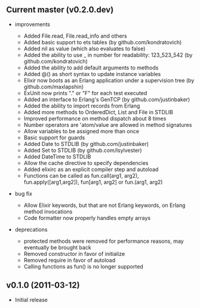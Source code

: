 ## Current master (v0.2.0.dev)

* improvements
  * Added File.read, File.read_info and others
  * Added basic support to ets tables (by github.com/kondratovich)
  * Added nil as value (which also evaluates to false)
  * Added the ability to use _ in number for readability: 123\_523\_542 (by github.com/kondratovich)
  * Added the ability to add default arguments to methods
  * Added @() as short syntax to update instance variables
  * Elixir now boots as an Erlang application under a supervision tree (by github.com/maxlapshin)
  * ExUnit now prints "." or "F" for each test executed
  * Added an interface to Erlang's GenTCP (by github.com/justinbaker)
  * Added the ability to import records from Erlang
  * Added more methods to OrderedDict, List and File in STDLIB
  * Improved performance on method dispatch about 8 times
  * Number operators are 'atom/value are allowed in method signatures
  * Allow variables to be assigned more than once
  * Basic support for guards
  * Added Date to STDLIB (by github.com/justinbaker)
  * Added Set to STDLIB (by github.com/lsylvester)
  * Added DateTime to STDLIB
  * Allow the cache directive to specify dependencies
  * Added elixirc as an explicit compiler step and autoload
  * Functions can be called as fun.call(arg1, arg2), fun.apply([arg1,arg2]), fun[arg1, arg2] or fun.(arg1, arg2)

* bug fix
  * Allow Elixir keywords, but that are not Erlang keywords, on Erlang method invocations
  * Code formatter now properly handles empty arrays

* deprecations
  * protected methods were removed for performance reasons, may eventually be brought back
  * Removed constructor in favor of initialize
  * Removed require in favor of autoload
  * Calling functions as fun() is no longer supported

## v0.1.0 (2011-03-12)

* Initial release
